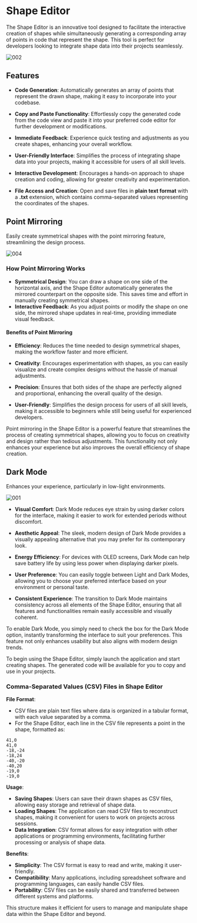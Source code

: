 # Shape Editor

The Shape Editor is an innovative tool designed to facilitate the interactive creation of shapes while simultaneously generating a corresponding array of points in code that represent the shape. This tool is perfect for developers looking to integrate shape data into their projects seamlessly.

![002](https://github.com/user-attachments/assets/9cbcd506-613c-4f06-8f22-a444ad4b5ed3)



## Features

- **Code Generation**: Automatically generates an array of points that represent the drawn shape, making it easy to incorporate into your codebase.
  
- **Copy and Paste Functionality**: Effortlessly copy the generated code from the code view and paste it into your preferred code editor for further development or modifications.

- **Immediate Feedback**: Experience quick testing and adjustments as you create shapes, enhancing your overall workflow.

- **User-Friendly Interface**: Simplifies the process of integrating shape data into your projects, making it accessible for users of all skill levels.

- **Interactive Development**: Encourages a hands-on approach to shape creation and coding, allowing for greater creativity and experimentation.

- **File Access and Creation**: Open and save files in **plain text format** with a **.txt** extension, which contains comma-separated values representing the coordinates of the shapes.



## Point Mirroring

Easily create symmetrical shapes with the point mirroring feature, streamlining the design process.



![004](https://github.com/user-attachments/assets/e328602a-22af-4f5b-aace-ca03877acdd6)



### How Point Mirroring Works
- **Symmetrical Design**: You can draw a shape on one side of the horizontal axis, and the Shape Editor automatically generates the mirrored counterpart on the opposite side. This saves time and effort in manually creating symmetrical shapes.
- **Interactive Feedback**: As you adjust points or modify the shape on one side, the mirrored shape updates in real-time, providing immediate visual feedback.

#### Benefits of Point Mirroring
- **Efficiency**: Reduces the time needed to design symmetrical shapes, making the workflow faster and more efficient.
 
- **Creativity**: Encourages experimentation with shapes, as you can easily visualize and create complex designs without the hassle of manual adjustments.
 
- **Precision**: Ensures that both sides of the shape are perfectly aligned and proportional, enhancing the overall quality of the design.
 
- **User-Friendly**: Simplifies the design process for users of all skill levels, making it accessible to beginners while still being useful for experienced developers.

Point mirroring in the Shape Editor is a powerful feature that streamlines the process of creating symmetrical shapes, allowing you to focus on creativity and design rather than tedious adjustments. This functionality not only enhances your experience but also improves the overall efficiency of shape creation.










  

## Dark Mode

Enhances your experience, particularly in low-light environments. 
  

![001](https://github.com/user-attachments/assets/268cc0d3-bc66-414b-8008-7aaed2167266)


- **Visual Comfort**: Dark Mode reduces eye strain by using darker colors for the interface, making it easier to work for extended periods without discomfort.

- **Aesthetic Appeal**: The sleek, modern design of Dark Mode provides a visually appealing alternative that you may prefer for its contemporary look.

- **Energy Efficiency**: For devices with OLED screens, Dark Mode can help save battery life by using less power when displaying darker pixels.

- **User Preference**: You can easily toggle between Light and Dark Modes, allowing you to choose your preferred interface based on your environment or personal taste.

- **Consistent Experience**: The transition to Dark Mode maintains consistency across all elements of the Shape Editor, ensuring that all features and functionalities remain easily accessible and visually coherent.

To enable Dark Mode, you simply need to check the box for the Dark Mode option, instantly transforming the interface to suit your preferences. This feature not only enhances usability but also aligns with modern design trends.

To begin using the Shape Editor, simply launch the application and start creating shapes. The generated code will be available for you to copy and use in your projects.

















### Comma-Separated Values (CSV) Files in Shape Editor

 **File Format**:
   - CSV files are plain text files where data is organized in a tabular format, with each value separated by a comma.
   - For the Shape Editor, each line in the CSV file represents a point in the shape, formatted as:



    41,0
    41,0
    -18,-24
    -18,24
    -40,-20
    -40,20
    -19,0
    -19,0


 **Usage**:
   - **Saving Shapes**: Users can save their drawn shapes as CSV files, allowing easy storage and retrieval of shape data.
   - **Loading Shapes**: The application can read CSV files to reconstruct shapes, making it convenient for users to work on projects across sessions.
   - **Data Integration**: CSV format allows for easy integration with other applications or programming environments, facilitating further processing or analysis of shape data.

 **Benefits**:
   - **Simplicity**: The CSV format is easy to read and write, making it user-friendly.
   - **Compatibility**: Many applications, including spreadsheet software and programming languages, can easily handle CSV files.
   - **Portability**: CSV files can be easily shared and transferred between different systems and platforms.

This structure makes it efficient for users to manage and manipulate shape data within the Shape Editor and beyond.





